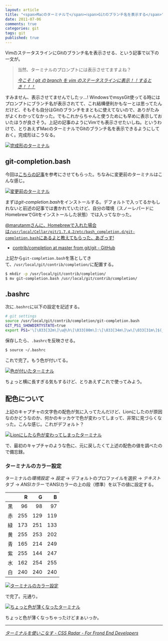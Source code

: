 ```yaml
---
layout: article
title: "<span>Macのターミナルで</span><span>Gitのブランチ名を表示する</span>"
date: 2011-07-06
comments: true
categories: git
tags: git
published: true
---
```


VimのステータスラインにGitのブランチ名を表示させる、という記事で以下の一文が。

> 当然、ターミナルのプロンプトには表示させてますよね？
>
> <cite>[今こそ！git の branch を vim のステータスラインに表示！！するとき！！！](http://marutanm.hatenablog.com/entry/20110706/p1)</cite>

すみません、表示させてませんでしたッ…!  WindowsでmsysGit使ってる時にはプロンプトにブランチ名が表示されてて、これ結構便利かもなーとは思ってたんだけど、そもそも自分はGitのブランチをまともに使えてないので、ありがたみがよくわかってなかった。でもこれからちゃんと使うためにも早めに表示しておいたほうが良さそう。上記の記事のようにVimでも表示させたいしね。というわけで、とりあえずMacのターミナルでGitのブランチ名を表示できるようにしておく。完成形はこうなる。

[![完成形のターミナル](/assets/2011/07/06/mac-terminal-git-branch-name-01.png)](/assets/2011/07/06/mac-terminal-git-branch-name-01.png)

<!-- READMORE -->


## git-completion.bash

今回は[こちらの記事](http://css.studiomohawk.com/tool/2011/02/13/terminal-101/)を参考にさせてもらった。ちなみに変更前のターミナルはこんな感じ。

[![変更前のターミナル](/assets/2011/07/06/mac-terminal-git-branch-name-02.png)](/assets/2011/07/06/mac-terminal-git-branch-name-02.png)

まずは*git-completion.bash*をインストールする。デフォルトで入ってるかもしれないと前述の記事では書かれていたけど、自分の環境（スノーレパードにHomebrewでGitをインストールした状態）では入ってなかった。

<ins>[@marutanm](http://twitter.com/#!/marutanm)さんに、Homebrewで入れた場合は`/usr/local/Cellar/git/1.7.4.2/etc/bash_completion.d/git-completion.bash`にあるよと教えてもらった、あざっす!</ins>

- [contrib/completion at master from git/git - GitHub](https://github.com/git/git/tree/master/contrib/completion)

上記から`git-completion.bash`を落としてきて、`/usr/local/git/contrib/completion/`に配置する。

~~~ sh
$ mkdir -p /usr/local/git/contrib/completion/
$ mv git-completion.bash /usr/local/git/contrib/completion/
~~~


## .bashrc

次に`.bashrc`に以下の設定を記述する。

~~~ sh
# git settings
source /usr/local/git/contrib/completion/git-completion.bash
GIT_PS1_SHOWDIRTYSTATE=true
export PS1='\[\033[32m\]\u@\h\[\033[00m\]:\[\033[34m\]\w\[\033[31m\]$(__git_ps1)\[\033[00m\]\$ '
~~~

保存したら、`.bashrc`を反映させる。

~~~ sh
$ source ~/.bashrc
~~~

これで完了。もう色が付いてる。

[![色が付いたターミナル](/assets/2011/07/06/mac-terminal-git-branch-name-03.png)](/assets/2011/07/06/mac-terminal-git-branch-name-03.png)

ちょっと横に長すぎる気もするけど、とりあえずこれで使ってみよう。


## 配色について

上記のキャプチャの文字色の配色が気に入ってたんだけど、Lionにしたのが原因なのかどうなのか、何かのキッカケで色が変わってしまって、非常に見づらくなった。こんな感じ。これがデフォルト？

[![Lionにしたら色が変わってしまったターミナル](/assets/2011/07/06/mac-terminal-git-branch-name-04.png)](/assets/2011/07/06/mac-terminal-git-branch-name-04.png)

で、最初のキャプチャのような色に、元に戻したくて上述の配色の値を調べたので備忘録。


### ターミナルのカラー設定

ターミナルの*環境設定* → *設定* → デフォルトのプロファイルを選択 → *テキスト*タブ → *ANSIカラー* でANSIカラーの上の段（標準）を以下の値に設定する。

| |R|G|B|
|-|-:|-:|-:|
|黒|96|98|97|
|赤|255|129|119|
|緑|173|251|133|
|黄|255|253|202|
|青|165|214|249|
|紫|255|144|247|
|水|162|254|255|
|白|240|240|240|

[![ターミナルのカラー設定](/assets/2011/07/06/mac-terminal-git-branch-name-05.png)](/assets/2011/07/06/mac-terminal-git-branch-name-05.png)

で完了。元通り。

[![ちょっと色が薄くなったターミナル](/assets/2011/07/06/mac-terminal-git-branch-name-06.png)](/assets/2011/07/06/mac-terminal-git-branch-name-06.png)

ちょっと色が薄くなっちゃったけどまぁいっか。

* * *

<cite>[ターミナルを使いこなす - CSS Radar - For Frond End Developers](http://css.studiomohawk.com/tool/2011/02/13/terminal-101/)</cite>
